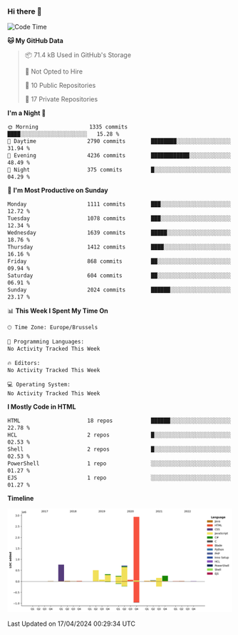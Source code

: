 ### Hi there 👋

<!--START_SECTION:waka-->
![Code Time](http://img.shields.io/badge/Code%20Time-1%2C222%20hrs%2056%20mins-blue)

**🐱 My GitHub Data** 

> 📦 71.4 kB Used in GitHub's Storage 
 > 
> 🚫 Not Opted to Hire
 > 
> 📜 10 Public Repositories 
 > 
> 🔑 17 Private Repositories 
 > 
**I'm a Night 🦉** 

```text
🌞 Morning                1335 commits        ████░░░░░░░░░░░░░░░░░░░░░   15.28 % 
🌆 Daytime                2790 commits        ████████░░░░░░░░░░░░░░░░░   31.94 % 
🌃 Evening                4236 commits        ████████████░░░░░░░░░░░░░   48.49 % 
🌙 Night                  375 commits         █░░░░░░░░░░░░░░░░░░░░░░░░   04.29 % 
```
📅 **I'm Most Productive on Sunday** 

```text
Monday                   1111 commits        ███░░░░░░░░░░░░░░░░░░░░░░   12.72 % 
Tuesday                  1078 commits        ███░░░░░░░░░░░░░░░░░░░░░░   12.34 % 
Wednesday                1639 commits        █████░░░░░░░░░░░░░░░░░░░░   18.76 % 
Thursday                 1412 commits        ████░░░░░░░░░░░░░░░░░░░░░   16.16 % 
Friday                   868 commits         ██░░░░░░░░░░░░░░░░░░░░░░░   09.94 % 
Saturday                 604 commits         ██░░░░░░░░░░░░░░░░░░░░░░░   06.91 % 
Sunday                   2024 commits        ██████░░░░░░░░░░░░░░░░░░░   23.17 % 
```


📊 **This Week I Spent My Time On** 

```text
🕑︎ Time Zone: Europe/Brussels

💬 Programming Languages: 
No Activity Tracked This Week

🔥 Editors: 
No Activity Tracked This Week

💻 Operating System: 
No Activity Tracked This Week
```

**I Mostly Code in HTML** 

```text
HTML                     18 repos            ██████░░░░░░░░░░░░░░░░░░░   22.78 % 
HCL                      2 repos             █░░░░░░░░░░░░░░░░░░░░░░░░   02.53 % 
Shell                    2 repos             █░░░░░░░░░░░░░░░░░░░░░░░░   02.53 % 
PowerShell               1 repo              ░░░░░░░░░░░░░░░░░░░░░░░░░   01.27 % 
EJS                      1 repo              ░░░░░░░░░░░░░░░░░░░░░░░░░   01.27 % 
```



**Timeline**

![Lines of Code chart](https://raw.githubusercontent.com/guillaumedeplancke/guillaumedeplancke/main/assets/bar_graph.png)


 Last Updated on 17/04/2024 00:29:34 UTC
<!--END_SECTION:waka-->
